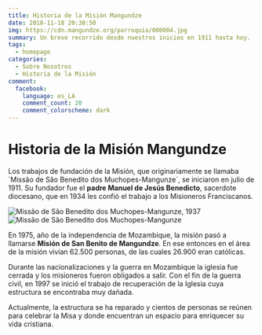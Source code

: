 ```yaml
---
title: Historia de la Misión Mangundze
date: 2018-11-18 20:38:50
img: https://cdn.mangundze.org/parroquia/000004.jpg
summary: Un breve recorrido desde nuestros inicios en 1911 hasta hoy.
tags:
  - homepage
categories:
  - Sobre Nosotros
  - Historia de la Misión
comment:
  facebook:
    language: es_LA
    comment_count: 20
    comment_colorscheme: dark
---
```


# Historia de la Misión Mangundze

Los trabajos de fundación de la Misión, que originariamente se llamaba ´Missão de São Benedito dos Muchopes-Mangunze`, se iniciaron en julio de 1911. Su fundador fue el **padre Manuel de Jesús Benedicto**, sacerdote diocesano, que en 1934 les confió el trabajo a los Misioneros Franciscanos.

![Missão de São Benedito dos Muchopes-Mangunze, 1937](https://cdn.mangundze.org/parroquia/000007.jpg)
![Missão de São Benedito dos Muchopes-Mangunze](https://cdn.mangundze.org/parroquia/000008.jpg)

En 1975, año de la independencia de Mozambique, la misión pasó a llamarse **Misión de San Benito de Mangundze**. En ese entonces en el área de la misión vivían 62.500 personas, de las cuales 26.900 eran católicas.

Durante las nacionalizaciones y la guerra en Mozambique la iglesia fue cerrada y los misioneros fueron obligados a salir. Con el fin de la guerra civil, en 1997 se inició el trabajo de recuperación de la Iglesia cuya estructura se encontraba muy dañada.

Actualmente, la estructura se ha reparado y cientos de personas se reúnen para celebrar la Misa y donde encuentran un espacio para enriquecer su vida cristiana.
